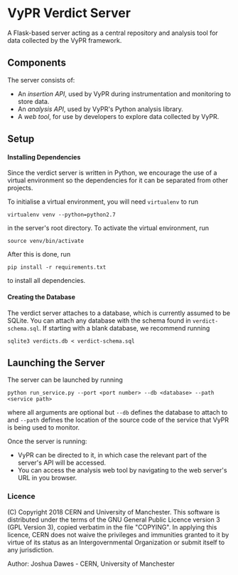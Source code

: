 # VyPR Verdict Server

A Flask-based server acting as a central repository and analysis tool for data collected
by the VyPR framework.

## Components

The server consists of:
- An *insertion API*, used by VyPR during instrumentation and monitoring to store data.
- An *analysis API*, used by VyPR's Python analysis library.
- A *web tool*, for use by developers to explore data collected by VyPR.

## Setup

#### Installing Dependencies

Since the verdict server is written in Python, we encourage the use of a virtual environment so the dependencies for it can be separated from other projects.

To initialise a virtual environment, you will need `virtualenv` to run
```
virtualenv venv --python=python2.7
```
in the server's root directory.  To activate the virtual environment, run
```
source venv/bin/activate
```
After this is done, run
```
pip install -r requirements.txt
```
to install all dependencies.

#### Creating the Database

The verdict server attaches to a database, which is currently assumed to be SQLite.  You can attach any database with the schema found in `verdict-schema.sql`.
If starting with a blank database, we recommend running
```
sqlite3 verdicts.db < verdict-schema.sql
```

## Launching the Server

The server can be launched by running
```
python run_service.py --port <port number> --db <database> --path <service path>
```
where all arguments are optional but `--db` defines the database to attach to and `--path` defines the location of the source code of the service that VyPR is being used to monitor.

Once the server is running:
- VyPR can be directed to it, in which case the relevant part of the server's API will be accessed.
- You can access the analysis web tool by navigating to the web server's URL in you browser.

### Licence

(C) Copyright 2018 CERN and University of Manchester.
This software is distributed under the terms of the GNU General Public Licence version 3 (GPL Version 3), copied verbatim in the file "COPYING".
In applying this licence, CERN does not waive the privileges and immunities granted to it by virtue of its status as an Intergovernmental Organization or submit itself to any jurisdiction.

Author: Joshua Dawes - CERN, University of Manchester

